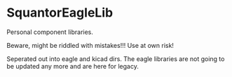 SquantorEagleLib
================

Personal component libraries.

Beware, might be riddled with mistakes!!! Use at own risk!

Seperated out into eagle and kicad dirs. The eagle libraries are not going to be updated any more and are here for legacy.
